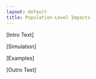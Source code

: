 ```yaml
---
layout: default
title: Population-Level Impacts
---
```


[Intro Text]

[Simulation]

[Examples]

[Outro Text]